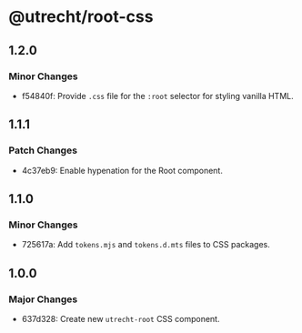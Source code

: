 # @utrecht/root-css

## 1.2.0

### Minor Changes

- f54840f: Provide `.css` file for the `:root` selector for styling vanilla HTML.

## 1.1.1

### Patch Changes

- 4c37eb9: Enable hypenation for the Root component.

## 1.1.0

### Minor Changes

- 725617a: Add `tokens.mjs` and `tokens.d.mts` files to CSS packages.

## 1.0.0

### Major Changes

- 637d328: Create new `utrecht-root` CSS component.
